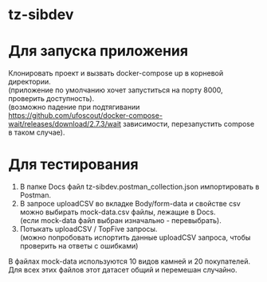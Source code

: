 # tz-sibdev

# Для запуска приложения

Клонировать проект и вызвать docker-compose up в корневой директории.  
(приложение по умолчанию хочет запуститься на порту 8000, проверить доступность).  
(возможно падение при подтягивании https://github.com/ufoscout/docker-compose-wait/releases/download/2.7.3/wait зависимости, перезапустить compose в таком случае).

# Для тестирования

1. В папке Docs файл tz-sibdev.postman_collection.json импортировать в Postman.
2. В запросе uploadCSV во вкладке Body/form-data и свойстве csv можно выбирать mock-data.csv файлы, лежащие в Docs.   
(если mock-data файл выбран изначально - перевыбрать).
3. Потыкать uploadCSV / TopFive запросы.  
(можно попробовать испортить данные uploadCSV запроса, чтобы проверить на ответы с ошибками)

В файлах mock-data используются 10 видов камней и 20 покупателей. Для всех этих файлов этот датасет общий и перемешан случайно.
